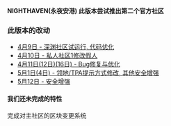 **NIGHTHAVEN(永夜安港) 此版本尝试推出第二个官方社区**  
  
### 此版本的改动
* [4月9日 - 深渊社区试运行, 代码优化](4-9)  
* [4月10日 - 私人社区1修改假人](4-10)  
* [4月11日(12日)(16日) - Bug修复与优化](4-11-12-16)  
* [5月1日(4日) - 领地/TPA提示方式修改, 其他安全增强](5-1-4)  
* [5月12日 - 安全增强](5-12)

#### 我们还未完成的特性
完成对主社区的区块变更系统  
